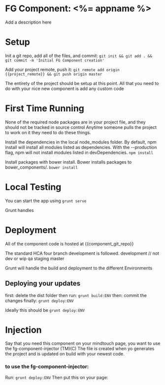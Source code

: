 FG Component: <%= appname %>
============================

Add a description here


Setup
=====

Init a git repo, add all of the files, and commit:
`git init && git add . && git commit -m 'Initial FG Component creation'`

Add your project remote, push it:
`git remote add origin {{project_remote}} && git push origin master`


The entirety of the project should be setup at this point.
All that you need to do with your nice new component is add any custom code



First Time Running
==================

None of the required node packages are in your project file, and they should not be tracked in source control
Anytime someone pulls the project to work on it they need to do these things.

Install the dependencies in the local node_modules folder.
By default, npm install will install all modules listed as dependencies. With the --production flag, npm will not install modules listed in devDependencies.
`npm install`

Install packages with bower install. Bower installs packages to bower_components/.
`bower install`



Local Testing
=============


You can start the app using `grunt serve`

Grunt handles 





Deployment
==========

All of the component code is hosted at {{component_git_repo}}

The standard HCA four branch development is followed.
development  // not dev or wip
qa
staging
master


Grunt will handle the build and deployment to the different Environments

## Deploying your updates
first:      delete the dist folder
then run:   `grunt build:ENV`
then:       commit the changes
finally:    `grunt deploy:ENV`

Ideally this should be `grunt deploy:ENV`



Injection
=========

Say that you need this component on your mindtouch page, you want to use the fg-component-injector (TM)(C)
The file is created when yo generates the project and is updated on build with your newest code.

### to use the fg-component-injector:

Run: `grunt deploy:ENV`
Then put this on your page:
<script id="script#<%= appname %>Injector" src="{{url}}/component.js"></script>
